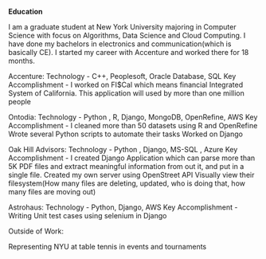 **Education**

I am a graduate student at New York University majoring in Computer Science with focus on Algorithms, Data Science and Cloud Computing. I have done my bachelors in electronics and communication(which is basically CE). I started my career with Accenture and worked there for 18 months.

Accenture:
Technology - C++, Peoplesoft, Oracle Database, SQL 
Key Accomplishment - I worked on FI$Cal which means financial Integrated System of California.
                     This application will used by more than one million people 
                     
Ontodia:
Technology - Python , R, Django, MongoDB, OpenRefine, AWS
Key Accomplishment - I cleaned more than 50 datasets using R and OpenRefine
                     Wrote several Python scripts to automate their tasks
                     Worked on Django
                     
Oak Hill Advisors:
Technology - Python , Django, MS-SQL , Azure
Key Accomplishment - I created Django Application which can parse more than 5K PDF files and extract meaningful information from out it, and put in a single file. 
                     Created my own server using OpenStreet API 
                     Visually view their filesystem(How many files are deleting, updated, who is doing that, how many files are moving out)                   
                     
Astrohaus:
Technology - Python, Django, AWS
Key Accomplishment - Writing Unit test cases using selenium in Django

Outside of Work:

Representing NYU at table tennis in events and tournaments




                     
                     